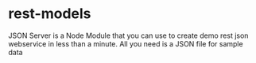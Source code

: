 # rest-models
JSON Server is a Node Module that you can use to create demo rest json webservice in less than a minute. All you need is a JSON file for sample data
